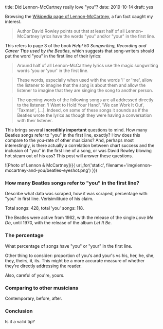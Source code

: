 title: Did Lennon-McCartney really love "you"?
date: 2019-10-14
draft: yes

Browsing the [Wikipedia page of Lennon-McCartney](https://en.wikipedia.org/wiki/Lennon–McCartney), a fun fact caught my interest.

> Author David Rowley points out that at least half of all Lennon–McCartney lyrics have the words "you" and/or "your" in the first line.

This refers to page 3 of the book *Help! 50 Songwriting, Recording and Career Tips used by the Beatles*, which suggests that song-writers should put the word "you" in the first line of their lyrics:

> Around half of all Lennon-McCartney lyrics use the magic songwriting words 'you or 'your' in the first line.

> These words, especially when used with the words 'I' or 'me', allow the listener to imagine that the song is about them and allow the listener to imagine that they are singing the song to another person.

> The opening words of the following songs are all addressed directly to the listener. 'I Want to Hold Your Hand', 'We can Work It Out', 'Taxman', [...]. Indeed, on some of these songs it sounds as if the Beatles wrote the lyrics as though they were having a conversation with their listener.

This brings several **incredibly important** questions to mind. How many Beatles songs refer to "you" in the first line, exactly? How does this compare to the you-rate of other musicians? And, perhaps most interestingly, is there actually a correlation between chart success and the inclusion of "you" in the first line of a song, or was David Rowley blowing hot steam out of his ass? This post will answer these questions.

![Photo of Lennon & McCartney]({{ url_for('static', filename='img/lennon-mccartney-and-you/beatles-eyeshot.png') }})

### How many Beatles songs refer to "you" in the first line?
Describe what data was scraped, how it was scraped, percentage with "you" in first line. Verisimilitude of his claim.

Total songs: 428, total 'you' songs: 118.

The Beatles were active from 1962, with the release of the single *Love Me Do*, until 1970, with the release of the album *Let It Be*.

### The percentage
What percentage of songs have "you" or "your" in the first line.

Other thing to consider: proportion of you's and your's vs his, her, he, she, they, theirs, it, its. This might be a more accurate measure of whether they're directly addressing the reader.

Also, careful of you're, yours.

### Comparing to other musicians
Contemporary, before, after.

### Conclusion
Is it a valid tip?
